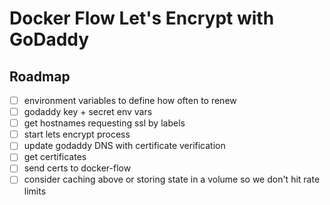 Docker Flow Let's Encrypt with GoDaddy
==================

## Roadmap
 - [ ] environment variables to define how often to renew
 - [ ] godaddy key + secret env vars
 - [ ] get hostnames requesting ssl by labels
 - [ ] start lets encrypt process
 - [ ] update godaddy DNS with certificate verification
 - [ ] get certificates
 - [ ] send certs to docker-flow
 - [ ] consider caching above or storing state in a volume so we don't hit rate limits